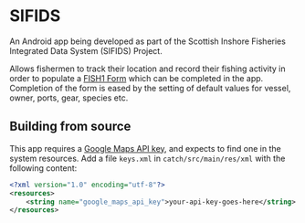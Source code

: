 # SIFIDS

An Android app being developed as part of the Scottish Inshore Fisheries Integrated Data System (SIFIDS) Project.

Allows fishermen to track their location and record their fishing activity in order to populate a [FISH1 Form](http://www.gov.scot/Topics/marine/Compliance/letters/FISH12016) which can be completed in the app. Completion of the form is eased by the setting of default values for vessel, owner, ports, gear, species etc.

## Building from source

This app requires a [Google Maps API key](https://developers.google.com/maps/documentation/android-sdk/signup), and expects to find one in the system resources. Add a file `keys.xml` in `catch/src/main/res/xml` with the following content:

```XML
<?xml version="1.0" encoding="utf-8"?>
<resources>
    <string name="google_maps_api_key">your-api-key-goes-here</string>
</resources>
```
